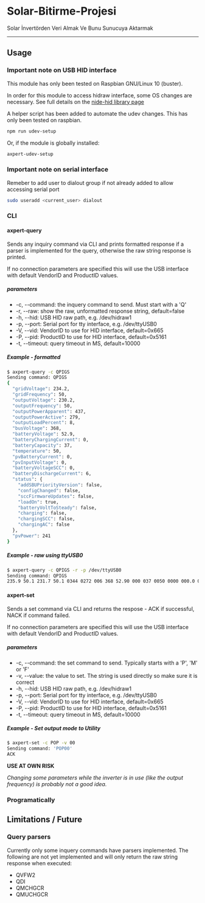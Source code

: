 # Solar-Bitirme-Projesi
Solar İnvertörden Veri Almak Ve Bunu Sunucuya Aktarmak

------------------------------------------------------------


## Usage

### Important note on USB HID interface

This module has only been tested on Raspbian GNU/Linux 10 (buster).

In order for this module to access hidraw interface, some OS changes are necessary. See full details on the [nide-hid library page](https://github.com/node-hid/node-hid#udev-device-permissions)

A helper script has been added to automate the udev changes. This has only been tested on raspbian.

```sh
npm run udev-setup
```

Or, if the module is globally installed:

```sh
axpert-udev-setup
```

### Important note on serial interface

Remeber to add user to dialout group if not already added to allow accessing serial port

```sh
sudo useradd <current_user> dialout
```

### CLI

#### axpert-query

Sends any inquiry command via CLI and prints formatted response if a parser is implemented for the query, otherwise the raw string response is printed.

If no connection parameters are specified this will use the USB interface with default VendorID and ProductID values.

##### parameters

- -c, --command: the inquery command to send. Must start with a 'Q'
- -r, --raw: show the raw, unformatted response string, default=false
- -h, --hid: USB HID raw path, e.g. /dev/hidraw1
- -p, --port: Serial port for tty interface, e.g. /dev/ttyUSB0
- -V, --vid: VendorID to use for HID interface, default=0x665
- -P, --pid: ProductID to use for HID interface, default=0x5161
- -t, --timeout: query timeout in MS, default=10000

##### Example - formatted

```sh
$ axpert-query -c QPIGS
Sending command: QPIGS
{
  "gridVoltage": 234.2,
  "gridFrequency": 50,
  "outputVoltage": 230.2,
  "outputFrequency": 50,
  "outputPowerApparent": 437,
  "outputPowerActive": 279,
  "outputLoadPercent": 8,
  "busVoltage": 368,
  "batteryVoltage": 52.9,
  "batteryChargingCurrent": 0,
  "batteryCapacity": 37,
  "temperature": 50,
  "pvBatteryCurrent": 0,
  "pvInputVoltage": 0,
  "batteryVoltageSCC": 0,
  "batteryDischargeCurrent": 6,
  "status": {
    "addSBUPriorityVersion": false,
    "configChanged": false,
    "sccFirmwareUpdates": false,
    "loadOn": true,
    "batteryVoltToSteady": false,
    "charging": false,
    "chargingSCC": false,
    "chargingAC": false
  },
  "pvPower": 241
}
```

##### Example - raw using ttyUSB0

```sh
$ axpert-query -c QPIGS -r -p /dev/ttyUSB0
Sending command: QPIGS
235.9 50.1 231.7 50.1 0344 0272 006 368 52.90 000 037 0050 0000 000.0 00.00 00005 00010000 00 00 00000 010
```

#### axpert-set

Sends a set command via CLI and returns the respose - ACK if successful, NACK if command failed.

If no connection parameters are specified this will use the USB interface with default VendorID and ProductID values.

##### parameters

- -c, --command: the set command to send. Typically starts with a 'P', 'M' or 'F'
- -v, --value: the value to set. The string is used directly so make sure it is correct
- -h, --hid: USB HID raw path, e.g. /dev/hidraw1
- -p, --port: Serial port for tty interface, e.g. /dev/ttyUSB0
- -V, --vid: VendorID to use for HID interface, default=0x665
- -P, --pid: ProductID to use for HID interface, default=0x5161
- -t, --timeout: query timeout in MS, default=10000

##### Example - Set output mode to Utility

```sh
$ axpert-set -c POP -v 00
Sending command: 'POP00'
ACK
```

**USE AT OWN RISK**

_Changing some parameters while the inverter is in use (like the output frequency) is probably not a good idea._

### Programatically

## Limitations / Future

### Query parsers

Currently only some inquery commands have parsers implemented. The following are not yet implemented and will only return the raw string response when executed:

- QVFW2
- QDI
- QMCHGCR
- QMUCHGCR
